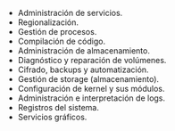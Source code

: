 - Administración de servicios.
- Regionalización.
- Gestión de procesos.
- Compilación de código.
- Administración de almacenamiento.
- Diagnóstico y reparación de volúmenes.
- Cifrado, backups y automatización.
- Gestión de storage (almacenamiento).
- Configuración de kernel y sus módulos.
- Administración e interpretación de logs.
- Registros del sistema.
- Servicios gráficos.
